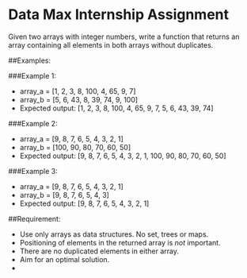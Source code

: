 # Data Max Internship Assignment

Given two arrays with integer numbers, write a function that returns an array containing all elements in both arrays without duplicates.

##Examples:

###Example 1:
* array_a = [1, 2, 3, 8, 100, 4, 65, 9, 7]
* array_b = [5, 6, 43, 8, 39, 74, 9, 100]
* Expected output: [1, 2, 3, 8, 100, 4, 65, 9, 7, 5, 6, 43, 39, 74]

###Example 2:
* array_a = [9, 8, 7, 6, 5, 4, 3, 2, 1]
* array_b = [100, 90, 80, 70, 60, 50]
* Expected output: [9, 8, 7, 6, 5, 4, 3, 2, 1, 100, 90, 80, 70, 60, 50]

###Example 3:
* array_a = [9, 8, 7, 6, 5, 4, 3, 2, 1]
* array_b = [9, 8, 7, 6, 5, 4, 3]
* Expected output: [9, 8, 7, 6, 5, 4, 3, 2, 1]

##Requirement:
* Use only arrays as data structures. No set, trees or maps.
* Positioning of elements in the returned array is *not* important.
* There are no duplicated elements in either array.
* Aim for an optimal solution.
* 
